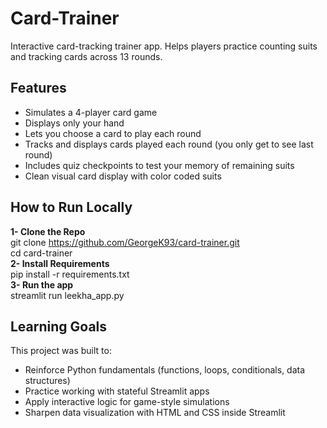 # Card-Trainer
Interactive card-tracking trainer app. Helps players practice counting suits and tracking cards across 13 rounds. 

## Features
- Simulates a 4-player card game
- Displays only your hand
- Lets you choose a card to play each round
- Tracks and displays cards played each round (you only get to see last round)
- Includes quiz checkpoints to test your memory of remaining suits
- Clean visual card display with color coded suits

## How to Run Locally
**1- Clone the Repo**  
git clone https://github.com/GeorgeK93/card-trainer.git  
cd card-trainer  
**2- Install Requirements**  
pip install -r requirements.txt  
**3- Run the app**  
streamlit run leekha_app.py

## Learning Goals
This project was built to:
- Reinforce Python fundamentals (functions, loops, conditionals, data structures)
- Practice working with stateful Streamlit apps
- Apply interactive logic for game-style simulations
- Sharpen data visualization with HTML and CSS inside Streamlit
